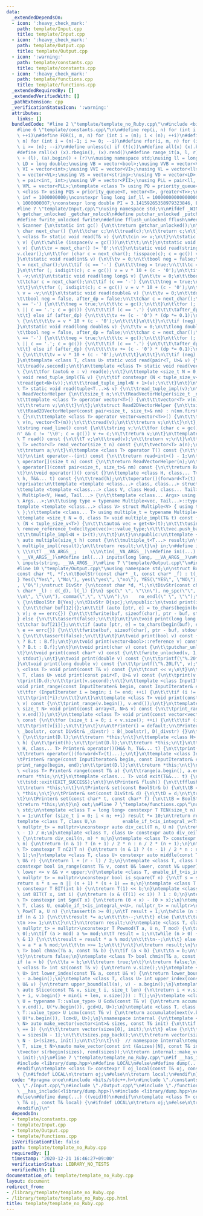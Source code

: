 ```yaml
---
data:
  _extendedDependsOn:
  - icon: ':heavy_check_mark:'
    path: template/Input.cpp
    title: template/Input.cpp
  - icon: ':heavy_check_mark:'
    path: template/Output.cpp
    title: template/Output.cpp
  - icon: ':warning:'
    path: template/constants.cpp
    title: template/constants.cpp
  - icon: ':heavy_check_mark:'
    path: template/functions.cpp
    title: template/functions.cpp
  _extendedRequiredBy: []
  _extendedVerifiedWith: []
  _pathExtension: cpp
  _verificationStatusIcon: ':warning:'
  attributes:
    links: []
  bundledCode: "#line 2 \"template/template_no_Ruby.cpp\"\n#include <bits/stdc++.h>\n\
    #line 6 \"template/constants.cpp\"\n\n#define rep(i, n) for (int i = 0; i < (n);\
    \ ++i)\n#define FOR(i, m, n) for (int i = (m); i < (n); ++i)\n#define rrep(i,\
    \ n) for (int i = (n)-1; i >= 0; --i)\n#define rfor(i, m, n) for (int i = (m);\
    \ i >= (n); --i)\n#define unless(c) if (!(c))\n#define all(x) (x).begin(), (x).end()\n\
    #define rall(x) (x).rbegin(), (x).rend()\n#define range_it(a, l, r) (a).begin()\
    \ + (l), (a).begin() + (r)\n\nusing namespace std;\nusing ll = long long;\nusing\
    \ LD = long double;\nusing VB = vector<bool>;\nusing VVB = vector<VB>;\nusing\
    \ VI = vector<int>;\nusing VVI = vector<VI>;\nusing VL = vector<ll>;\nusing VVL\
    \ = vector<VL>;\nusing VS = vector<string>;\nusing VD = vector<LD>;\nusing PII\
    \ = pair<int, int>;\nusing VP = vector<PII>;\nusing PLL = pair<ll, ll>;\nusing\
    \ VPL = vector<PLL>;\ntemplate <class T> using PQ = priority_queue<T>;\ntemplate\
    \ <class T> using PQS = priority_queue<T, vector<T>, greater<T>>;\nconstexpr int\
    \ inf = 1000000000;\nconstexpr long long inf_ll = 1000000000000000000ll, MOD =\
    \ 1000000007;\nconstexpr long double PI = 3.14159265358979323846, EPS = 1e-12;\n\
    #line 7 \"template/Input.cpp\"\nusing namespace std;\n\n#ifdef _WIN32\n#define\
    \ getchar_unlocked _getchar_nolock\n#define putchar_unlocked _putchar_nolock\n\
    #define fwrite_unlocked fwrite\n#define fflush_unlocked fflush\n#endif\nclass\
    \ Scanner {\n\tstatic int gc() {\n\t\treturn getchar_unlocked();\n\t}\n\tstatic\
    \ char next_char() {\n\t\tchar c;\n\t\tread(c);\n\t\treturn c;\n\t}\n\ttemplate\
    \ <class T> static void read(T& v) {\n\t\tcin >> v;\n\t}\n\tstatic void read(char&\
    \ v) {\n\t\twhile (isspace(v = gc()))\n\t\t\t;\n\t}\n\tstatic void read(bool&\
    \ v) {\n\t\tv = next_char() != '0';\n\t}\n\tstatic void read(string& v) {\n\t\t\
    v.clear();\n\t\tfor (char c = next_char(); !isspace(c); c = gc()) v += c;\n\t\
    }\n\tstatic void read(int& v) {\n\t\tv = 0;\n\t\tbool neg = false;\n\t\tchar c\
    \ = next_char();\n\t\tif (c == '-') {\n\t\t\tneg = true;\n\t\t\tc = gc();\n\t\t\
    }\n\t\tfor (; isdigit(c); c = gc()) v = v * 10 + (c - '0');\n\t\tif (neg) v =\
    \ -v;\n\t}\n\tstatic void read(long long& v) {\n\t\tv = 0;\n\t\tbool neg = false;\n\
    \t\tchar c = next_char();\n\t\tif (c == '-') {\n\t\t\tneg = true;\n\t\t\tc = gc();\n\
    \t\t}\n\t\tfor (; isdigit(c); c = gc()) v = v * 10 + (c - '0');\n\t\tif (neg)\
    \ v = -v;\n\t}\n\tstatic void read(double& v) {\n\t\tv = 0;\n\t\tdouble dp = 1;\n\
    \t\tbool neg = false, after_dp = false;\n\t\tchar c = next_char();\n\t\tif (c\
    \ == '-') {\n\t\t\tneg = true;\n\t\t\tc = gc();\n\t\t}\n\t\tfor (; isdigit(c)\
    \ || c == '.'; c = gc()) {\n\t\t\tif (c == '.') {\n\t\t\t\tafter_dp = true;\n\t\
    \t\t} else if (after_dp) {\n\t\t\t\tv += (c - '0') * (dp *= 0.1);\n\t\t\t} else\
    \ {\n\t\t\t\tv = v * 10 + (c - '0');\n\t\t\t}\n\t\t}\n\t\tif (neg) v = -v;\n\t\
    }\n\tstatic void read(long double& v) {\n\t\tv = 0;\n\t\tlong double dp = 1;\n\
    \t\tbool neg = false, after_dp = false;\n\t\tchar c = next_char();\n\t\tif (c\
    \ == '-') {\n\t\t\tneg = true;\n\t\t\tc = gc();\n\t\t}\n\t\tfor (; isdigit(c)\
    \ || c == '.'; c = gc()) {\n\t\t\tif (c == '.') {\n\t\t\t\tafter_dp = true;\n\t\
    \t\t} else if (after_dp) {\n\t\t\t\tv += (c - '0') * (dp *= 0.1);\n\t\t\t} else\
    \ {\n\t\t\t\tv = v * 10 + (c - '0');\n\t\t\t}\n\t\t}\n\t\tif (neg) v = -v;\n\t\
    }\n\ttemplate <class T, class U> static void read(pair<T, U>& v) {\n\t\tread(v.first);\n\
    \t\tread(v.second);\n\t}\n\ttemplate <class T> static void read(vector<T>& v)\
    \ {\n\t\tfor (auto& e : v) read(e);\n\t}\n\ttemplate <size_t N = 0, class T> static\
    \ void read_tuple_impl(T& v) {\n\t\tif constexpr (N < tuple_size_v<T>) {\n\t\t\
    \tread(get<N>(v));\n\t\t\tread_tuple_impl<N + 1>(v);\n\t\t}\n\t}\n\ttemplate <class...\
    \ T> static void read(tuple<T...>& v) {\n\t\tread_tuple_impl(v);\n\t}\n\tstruct\
    \ ReadVectorHelper {\n\t\tsize_t n;\n\t\tReadVectorHelper(size_t _n) : n(_n) {}\n\
    \t\ttemplate <class T> operator vector<T>() {\n\t\t\tvector<T> v(n);\n\t\t\tread(v);\n\
    \t\t\treturn v;\n\t\t}\n\t};\n\tstruct Read2DVectorHelper {\n\t\tsize_t n, m;\n\
    \t\tRead2DVectorHelper(const pair<size_t, size_t>& nm) : n(nm.first), m(nm.second)\
    \ {}\n\t\ttemplate <class T> operator vector<vector<T>>() {\n\t\t\tvector<vector<T>>\
    \ v(n, vector<T>(m));\n\t\t\tread(v);\n\t\t\treturn v;\n\t\t}\n\t};\n\npublic:\n\
    \tstring read_line() const {\n\t\tstring v;\n\t\tfor (char c = gc(); c != '\\\
    n' && c != '\\0'; c = gc()) v += c;\n\t\treturn v;\n\t}\n\ttemplate <class T>\
    \ T read() const {\n\t\tT v;\n\t\tread(v);\n\t\treturn v;\n\t}\n\ttemplate <class\
    \ T> vector<T> read_vector(size_t n) const {\n\t\tvector<T> a(n);\n\t\tread(a);\n\
    \t\treturn a;\n\t}\n\ttemplate <class T> operator T() const {\n\t\treturn read<T>();\n\
    \t}\n\tint operator--(int) const {\n\t\treturn read<int>() - 1;\n\t}\n\tReadVectorHelper\
    \ operator[](size_t n) const {\n\t\treturn ReadVectorHelper(n);\n\t}\n\tRead2DVectorHelper\
    \ operator[](const pair<size_t, size_t>& nm) const {\n\t\treturn Read2DVectorHelper(nm);\n\
    \t}\n\tvoid operator()() const {}\n\ttemplate <class H, class... T> void operator()(H&&\
    \ h, T&&... t) const {\n\t\tread(h);\n\t\toperator()(forward<T>(t)...);\n\t}\n\
    \nprivate:\n\ttemplate <template <class...> class, class...> struct Multiple;\n\
    \ttemplate <template <class...> class V, class Head, class... Tail>\n\tstruct\
    \ Multiple<V, Head, Tail...> {\n\t\ttemplate <class... Args> using vec = V<vector<Head>,\
    \ Args...>;\n\t\tusing type = typename Multiple<vec, Tail...>::type;\n\t};\n\t\
    template <template <class...> class V> struct Multiple<V> { using type = V<>;\
    \ };\n\ttemplate <class... T> using multiple_t = typename Multiple<tuple, T...>::type;\n\
    \ttemplate <size_t N = 0, class T> void multiple_impl(T& t) const {\n\t\tif constexpr\
    \ (N < tuple_size_v<T>) {\n\t\t\tauto& vec = get<N>(t);\n\t\t\tusing V = typename\
    \ remove_reference_t<decltype(vec)>::value_type;\n\t\t\tvec.push_back(read<V>());\n\
    \t\t\tmultiple_impl<N + 1>(t);\n\t\t}\n\t}\n\npublic:\n\ttemplate <class... T>\
    \ auto multiple(size_t h) const {\n\t\tmultiple_t<T...> result;\n\t\twhile (h--)\
    \ multiple_impl(result);\n\t\treturn result;\n\t}\n} in;\n#define inputs(T, ...)\
    \ \\\n\tT __VA_ARGS__;     \\\n\tin(__VA_ARGS__)\n#define ini(...) inputs(int,\
    \ __VA_ARGS__)\n#define inl(...) inputs(long long, __VA_ARGS__)\n#define ins(...)\
    \ inputs(string, __VA_ARGS__)\n#line 7 \"template/Output.cpp\"\n#include <charconv>\n\
    #line 10 \"template/Output.cpp\"\nusing namespace std;\n\nstruct BoolStr {\n\t\
    const char *t, *f;\n\tBoolStr(const char* _t, const char* _f) : t(_t), f(_f) {}\n\
    } Yes(\"Yes\", \"No\"), yes(\"yes\", \"no\"), YES(\"YES\", \"NO\"), Int(\"1\"\
    , \"0\");\nstruct DivStr {\n\tconst char *d, *l;\n\tDivStr(const char* _d, const\
    \ char* _l) : d(_d), l(_l) {}\n} spc(\" \", \"\\n\"), no_spc(\"\", \"\\n\"), end_line(\"\
    \\n\", \"\\n\"), comma(\",\", \"\\n\"),\n    no_endl(\" \", \"\");\nclass Printer\
    \ {\n\tBoolStr B{Yes};\n\tDivStr D{spc};\n\npublic:\n\tvoid print(int v) const\
    \ {\n\t\tchar buf[12]{};\n\t\tif (auto [ptr, e] = to_chars(begin(buf), end(buf),\
    \ v); e == errc{}) {\n\t\t\tfwrite(buf, sizeof(char), ptr - buf, stdout);\n\t\t\
    } else {\n\t\t\tassert(false);\n\t\t}\n\t}\n\tvoid print(long long v) const {\n\
    \t\tchar buf[21]{};\n\t\tif (auto [ptr, e] = to_chars(begin(buf), end(buf), v);\
    \ e == errc{}) {\n\t\t\tfwrite(buf, sizeof(char), ptr - buf, stdout);\n\t\t} else\
    \ {\n\t\t\tassert(false);\n\t\t}\n\t}\n\tvoid print(bool v) const {\n\t\tprint(v\
    \ ? B.t : B.f);\n\t}\n\tvoid print(vector<bool>::reference v) const {\n\t\tprint(v\
    \ ? B.t : B.f);\n\t}\n\tvoid print(char v) const {\n\t\tputchar_unlocked(v);\n\
    \t}\n\tvoid print(const char* v) const {\n\t\tfwrite_unlocked(v, 1, strlen(v),\
    \ stdout);\n\t}\n\tvoid print(double v) const {\n\t\tprintf(\"%.20f\", v);\n\t\
    }\n\tvoid print(long double v) const {\n\t\tprintf(\"%.20Lf\", v);\n\t}\n\ttemplate\
    \ <class T> void print(const T& v) const {\n\t\tcout << v;\n\t}\n\ttemplate <class\
    \ T, class U> void print(const pair<T, U>& v) const {\n\t\tprint(v.first);\n\t\
    \tprint(D.d);\n\t\tprint(v.second);\n\t}\n\ttemplate <class InputIterater>\n\t\
    void print_range(const InputIterater& begin, const InputIterater& end) const {\n\
    \t\tfor (InputIterater i = begin; i != end; ++i) {\n\t\t\tif (i != begin) print(D.d);\n\
    \t\t\tprint(*i);\n\t\t}\n\t}\n\ttemplate <class T> void print(const vector<T>&\
    \ v) const {\n\t\tprint_range(v.begin(), v.end());\n\t}\n\ttemplate <class T,\
    \ size_t N> void print(const array<T, N>& v) const {\n\t\tprint_range(v.begin(),\
    \ v.end());\n\t}\n\ttemplate <class T> void print(const vector<vector<T>>& v)\
    \ const {\n\t\tfor (size_t i = 0; i < v.size(); ++i) {\n\t\t\tif (i) print(D.l);\n\
    \t\t\tprint(v[i]);\n\t\t}\n\t}\n\n\tPrinter() = default;\n\tPrinter(const BoolStr&\
    \ _boolstr, const DivStr& _divstr) : B(_boolstr), D(_divstr) {}\n\tPrinter& operator()()\
    \ {\n\t\tprint(D.l);\n\t\treturn *this;\n\t}\n\ttemplate <class H> Printer& operator()(H&&\
    \ h) {\n\t\tprint(h);\n\t\tprint(D.l);\n\t\treturn *this;\n\t}\n\ttemplate <class\
    \ H, class... T> Printer& operator()(H&& h, T&&... t) {\n\t\tprint(h);\n\t\tprint(D.d);\n\
    \t\treturn operator()(forward<T>(t)...);\n\t}\n\ttemplate <class InputIterator>\n\
    \tPrinter& range(const InputIterator& begin, const InputIterator& end) {\n\t\t\
    print_range(begin, end);\n\t\tprint(D.l);\n\t\treturn *this;\n\t}\n\ttemplate\
    \ <class T> Printer& range(const T& a) {\n\t\trange(a.begin(), a.end());\n\t\t\
    return *this;\n\t}\n\ttemplate <class... T> void exit(T&&... t) {\n\t\toperator()(forward<T>(t)...);\n\
    \t\tstd::exit(EXIT_SUCCESS);\n\t}\n\tPrinter& flush() {\n\t\tfflush_unlocked(stdout);\n\
    \t\treturn *this;\n\t}\n\tPrinter& set(const BoolStr& b) {\n\t\tB = b;\n\t\treturn\
    \ *this;\n\t}\n\tPrinter& set(const DivStr& d) {\n\t\tD = d;\n\t\treturn *this;\n\
    \t}\n\tPrinter& set(const char* t, const char* f) {\n\t\tB = BoolStr(t, f);\n\t\
    \treturn *this;\n\t}\n} out;\n#line 7 \"template/functions.cpp\"\nusing namespace\
    \ std;\n\ntemplate <class T = long long> constexpr T TEN(size_t n) {\n\tT result\
    \ = 1;\n\tfor (size_t i = 0; i < n; ++i) result *= 10;\n\treturn result;\n}\n\
    template <class T, class U,\n          enable_if_t<is_integral_v<T> && is_integral_v<U>,\
    \ nullptr_t> = nullptr>\nconstexpr auto div_ceil(T n, U m) {\n\treturn (n + m\
    \ - 1) / m;\n}\ntemplate <class T, class U> constexpr auto div_ceil2(T n, U m)\
    \ {\n\treturn div_ceil(n, m) * m;\n}\ntemplate <class T> constexpr T triangle(T\
    \ n) {\n\treturn (n & 1) ? (n + 1) / 2 * n : n / 2 * (n + 1);\n}\ntemplate <class\
    \ T> constexpr T nC2(T n) {\n\treturn (n & 1) ? (n - 1) / 2 * n : n / 2 * (n -\
    \ 1);\n}\ntemplate <class T, class U> constexpr auto middle(const T& l, const\
    \ U& r) {\n\treturn l + (r - l) / 2;\n}\ntemplate <class T, class U, class V>\n\
    constexpr bool in_range(const T& v, const U& lower, const V& upper) {\n\treturn\
    \ lower <= v && v < upper;\n}\ntemplate <class T, enable_if_t<is_integral_v<T>,\
    \ nullptr_t> = nullptr>\nconstexpr bool is_square(T n) {\n\tT s = sqrt(n);\n\t\
    return s * s == n || (s + 1) * (s + 1) == n;\n}\ntemplate <class T = long long>\
    \ constexpr T BIT(int b) {\n\treturn T(1) << b;\n}\ntemplate <class T> constexpr\
    \ int BIT(T x, int i) {\n\treturn (x & (T(1) << i)) ? 1 : 0;\n}\ntemplate <class\
    \ T> constexpr int Sgn(T x) {\n\treturn (0 < x) - (0 > x);\n}\ntemplate <class\
    \ T, class U, enable_if_t<is_integral_v<U>, nullptr_t> = nullptr>\nconstexpr T\
    \ Pow(T a, U n) {\n\tassert(n >= 0);\n\tT result = 1;\n\twhile (n > 0) {\n\t\t\
    if (n & 1) {\n\t\t\tresult *= a;\n\t\t\tn--;\n\t\t} else {\n\t\t\ta *= a;\n\t\t\
    \tn >>= 1;\n\t\t}\n\t}\n\treturn result;\n}\ntemplate <class T, class U, enable_if_t<is_integral_v<U>,\
    \ nullptr_t> = nullptr>\nconstexpr T Powmod(T a, U n, T mod) {\n\tassert(n >=\
    \ 0);\n\tif (a > mod) a %= mod;\n\tT result = 1;\n\twhile (n > 0) {\n\t\tif (n\
    \ & 1) {\n\t\t\tresult = result * a % mod;\n\t\t\tn--;\n\t\t} else {\n\t\t\ta\
    \ = a * a % mod;\n\t\t\tn >>= 1;\n\t\t}\n\t}\n\treturn result;\n}\ntemplate <class\
    \ T> bool chmax(T& a, const T& b) {\n\tif (a < b) {\n\t\ta = b;\n\t\treturn true;\n\
    \t}\n\treturn false;\n}\ntemplate <class T> bool chmin(T& a, const T& b) {\n\t\
    if (a > b) {\n\t\ta = b;\n\t\treturn true;\n\t}\n\treturn false;\n}\ntemplate\
    \ <class T> int sz(const T& v) {\n\treturn v.size();\n}\ntemplate <class T, class\
    \ U> int lower_index(const T& a, const U& v) {\n\treturn lower_bound(all(a), v)\
    \ - a.begin();\n}\ntemplate <class T, class U> int upper_index(const T& a, const\
    \ U& v) {\n\treturn upper_bound(all(a), v) - a.begin();\n}\ntemplate <class T>\
    \ auto Slice(const T& v, size_t i, size_t len) {\n\treturn i < v.size() ? T(v.begin()\
    \ + i, v.begin() + min(i + len, v.size())) : T();\n}\ntemplate <class T, class\
    \ U = typename T::value_type> U Gcdv(const T& v) {\n\treturn accumulate(next(v.begin()),\
    \ v.end(), U(*v.begin()), gcd<U, U>);\n}\ntemplate <class T, class U = typename\
    \ T::value_type> U Lcmv(const T& v) {\n\treturn accumulate(next(v.begin()), v.end(),\
    \ U(*v.begin()), lcm<U, U>);\n}\nnamespace internal {\n\ttemplate <class T, size_t\
    \ N> auto make_vector(vector<int>& sizes, const T& init) {\n\t\tif constexpr (N\
    \ == 1) {\n\t\t\treturn vector(sizes[0], init);\n\t\t} else {\n\t\t\tint size\
    \ = sizes[N - 1];\n\t\t\tsizes.pop_back();\n\t\t\treturn vector(size, make_vector<T,\
    \ N - 1>(sizes, init));\n\t\t}\n\t}\n}  // namespace internal\ntemplate <class\
    \ T, size_t N>\nauto make_vector(const int (&sizes)[N], const T& init = T()) {\n\
    \tvector s(rbegin(sizes), rend(sizes));\n\treturn internal::make_vector<T, N>(s,\
    \ init);\n}\n#line 7 \"template/template_no_Ruby.cpp\"\n#if __has_include(<library/dump.hpp>)\n\
    #include <library/dump.hpp>\n#define LOCAL\n#else\n#define dump(...) ((void)0)\n\
    #endif\n\ntemplate <class T> constexpr T oj_local(const T& oj, const T& local)\
    \ {\n#ifndef LOCAL\n\treturn oj;\n#else\n\treturn local;\n#endif\n}\n"
  code: "#pragma once\n#include <bits/stdc++.h>\n#include \"./constants.cpp\"\n#include\
    \ \"./Input.cpp\"\n#include \"./Output.cpp\"\n#include \"./functions.cpp\"\n#if\
    \ __has_include(<library/dump.hpp>)\n#include <library/dump.hpp>\n#define LOCAL\n\
    #else\n#define dump(...) ((void)0)\n#endif\n\ntemplate <class T> constexpr T oj_local(const\
    \ T& oj, const T& local) {\n#ifndef LOCAL\n\treturn oj;\n#else\n\treturn local;\n\
    #endif\n}\n"
  dependsOn:
  - template/constants.cpp
  - template/Input.cpp
  - template/Output.cpp
  - template/functions.cpp
  isVerificationFile: false
  path: template/template_no_Ruby.cpp
  requiredBy: []
  timestamp: '2020-12-21 16:46:27+09:00'
  verificationStatus: LIBRARY_NO_TESTS
  verifiedWith: []
documentation_of: template/template_no_Ruby.cpp
layout: document
redirect_from:
- /library/template/template_no_Ruby.cpp
- /library/template/template_no_Ruby.cpp.html
title: template/template_no_Ruby.cpp
---
```

